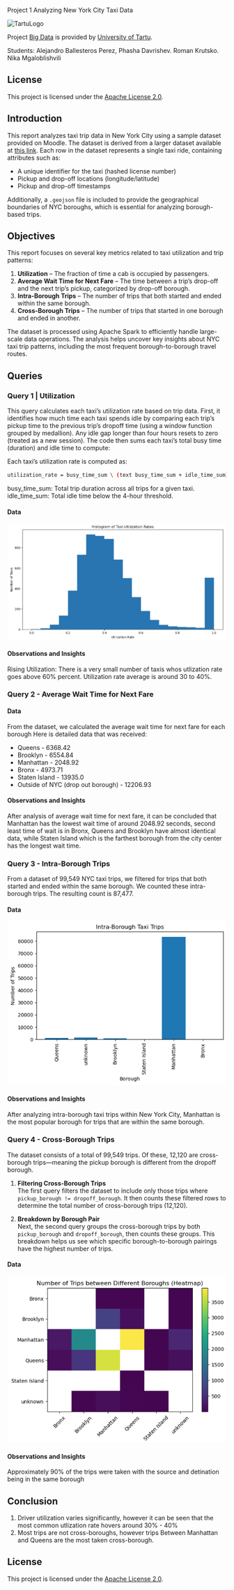 Project 1 Analyzing New York City Taxi Data

![TartuLogo](/images/logo_ut_0.png)

Project [Big Data](https://courses.cs.ut.ee/2025/bdm/spring/Main/HomePage) is provided by [University of Tartu](https://courses.cs.ut.ee/).

Students: Alejandro Ballesteros Perez,  Phasha Davrishev. Roman Krutsko. Nika Mgaloblishvili

## License
This project is licensed under the [Apache License 2.0](LICENSE).

## Introduction  

This report analyzes taxi trip data in New York City using a sample dataset provided on Moodle. The dataset is derived from a larger dataset available at [this link](http://www.andresmh.com/nyctaxitrips/). Each row in the dataset represents a single taxi ride, containing attributes such as:  

- A unique identifier for the taxi (hashed license number)  
- Pickup and drop-off locations (longitude/latitude)  
- Pickup and drop-off timestamps  

Additionally, a `.geojson` file is included to provide the geographical boundaries of NYC boroughs, which is essential for analyzing borough-based trips.  

## Objectives  

This report focuses on several key metrics related to taxi utilization and trip patterns:  

1. **Utilization** – The fraction of time a cab is occupied by passengers.  
2. **Average Wait Time for Next Fare** – The time between a trip’s drop-off and the next trip’s pickup, categorized by drop-off borough.  
3. **Intra-Borough Trips** – The number of trips that both started and ended within the same borough.  
4. **Cross-Borough Trips** – The number of trips that started in one borough and ended in another.  

The dataset is processed using Apache Spark to efficiently handle large-scale data operations. The analysis helps uncover key insights about NYC taxi trip patterns, including the most frequent borough-to-borough travel routes.  


## Queries 

### Query 1 | Utilization

This query calculates each taxi’s utilization rate based on trip data. First, it identifies how much time each taxi spends idle by comparing each trip’s pickup time to the previous trip’s dropoff time (using a window function grouped by medallion). Any idle gap longer than four hours resets to zero (treated as a new session). The code then sums each taxi’s total busy time (duration) and idle time to compute:

Each taxi’s utilization rate is computed as:
```bash
utilization_rate = busy_time_sum \ (text busy_time_sum + idle_time_sum)
```

busy_time_sum: Total trip duration across all trips for a given taxi.
idle_time_sum: Total idle time below the 4-hour threshold.

#### Data

![TaxiUtilizationRate](/images/project1/taxi_utlization_rate.png)

#### Observations and Insights

Rising Utilization: There is a very small number of taxis whos utlization rate goes above 60% percent. Utilization rate average is around 30 to 40%.

### Query 2 - Average Wait Time for Next Fare
#### Data

From the dataset, we calculated the average wait time for next fare for each borough
Here is detailed data that was received:
*   Queens - 6368.42
*   Brooklyn - 6554.84
*   Manhattan - 2048.92
*   Bronx - 4973.71
*   Staten Island - 13935.0
*   Outside of NYC (drop out borough) - 12206.93

#### Observations and Insights

After analysis of average wait time for next fare, it can be concluded that Manhattan has the lowest wait time of around 2048.92 seconds, second least time of wait is in Bronx, Queens and Brooklyn have almost identical data, while Staten Island which is the farthest borough from the city center has the longest wait time.

### Query 3 - Intra-Borough Trips

From a dataset of 99,549 NYC taxi trips, we filtered for trips that both started and ended within the same borough. We counted these intra-borough trips. The resulting count is 87,477.

#### Data
![Intra-Borough Trips](/images/project1/intra-borough-trips.png)

#### Observations and Insights

After analyzing intra-borough taxi trips within New York City, Manhattan is the most popular borough for trips that are within the same borough.

### Query 4 - Cross-Borough Trips

The dataset consists of a total of 99,549 trips. Of these, 12,120 are cross-borough trips—meaning the pickup borough is different from the dropoff borough.

1. **Filtering Cross-Borough Trips**  
   The first query filters the dataset to include only those trips where `pickup_borough != dropoff_borough`. It then counts these filtered rows to determine the total number of cross-borough trips (12,120).

2. **Breakdown by Borough Pair**  
   Next, the second query groups the cross-borough trips by both `pickup_borough` and `dropoff_borough`, then counts these groups. This breakdown helps us see which specific borough-to-borough pairings have the highest number of trips.

#### Data

![DiffBoroughsHeatmap](/images/project1/diff_bug_heatmap.png)

#### Observations and Insights

Approximately 90% of the trips were taken with the source and detination being in the same borough


## Conclusion

1. Driver utilization varies significantly, however it can be seen that the most common utlization rate hovers around 30% - 40%
2. Most trips are not cross-boroughs, however trips Between Manhattan and Queens are the most taken cross-borough.



## License
This project is licensed under the [Apache License 2.0](LICENSE).
